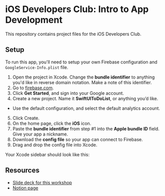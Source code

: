# iOS Developers Club: Intro to App Development

This repository contains project files for the iOS Developers Club.

## Setup

To run this app, you'll need to setup your own Firebase configuration and `GoogleService-Info.plist` file.

1. Open the project in Xcode. Change the **bundle identifier** to anything you'd like in reverse domain notation. Make a note of this identifier.
2. Go to [firebase.com](https://firebase.com).
3. Click **Get Started**, and sign into your Google account.
4. Create a new project. Name it **SwiftUIToDoList**, or anything you’d like.
  - Use the default configuration, and select the default analytics account.
5. Click Create.
6. On the home page, click the **iOS** icon.
7. Paste the **bundle identifier** from step #1 into the **Apple bundle ID** field. Give your app a nickname.
8. Download the **config file** so your app can connect to Firebase.
9. Drag and drop the config file into Xcode.

Your Xcode sidebar should look like this:



## Resources 

- [Slide deck for this workshop](https://www.figma.com/proto/eGX9qYpI4DzaxZh3P1KPge/iOS-Developers-Club?page-id=285%3A784&type=design&node-id=155-181&viewport=461%2C127%2C0.05&t=gdd3fGrZJshvu386-1&scaling=scale-down&mode=design)
- [Notion page](https://iosdevelopersclub.notion.site/Intro-to-App-Development-7fadc7506ddc41ae8bfa9dbb7f3db713?pvs=4)
